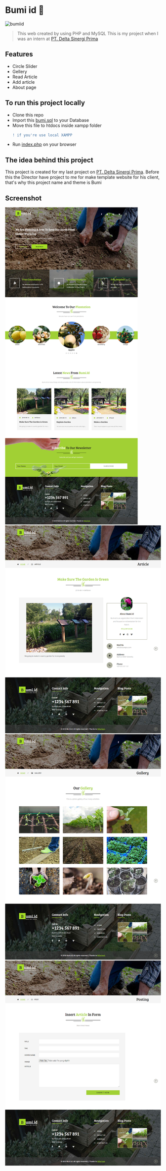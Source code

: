 # Bumi id 🍃

![bumiid](https://www.sourcecodester.com/sites/default/files/url1.jpg)

> This web created by using PHP and MySQL
> This is my project when I was an intern at [PT. Delta Sinergi Prima](https://delta.id/)

## Features

* Circle Slider
* Gellery
* Read Article
* Add article
* About page

## To run this project locally

* Clone this repo
* Import this [bumi.sql](database/bumi.sql) to your Database
* Move this file to htdocs inside xampp folder
  ```diff
  ! if you're use local XAMPP
  ```
* Run [index.php](web/index.php) on your browser

## The idea behind this project

This project is created for my last project on [PT. Delta Sinergi Prima](https://delta.id/). Before this the Director have project to me for make template website for his client, that's why this project name and theme is Bumi

## Screenshot

<kbd>
<img src="screenshot/bumi.png">
</kbd>

<kbd>
<img src="screenshot/bumi2.png">
</kbd>

<kbd>
<img src="screenshot/bumi3.png">
</kbd>

<kbd>
<img src="screenshot/bumi4.png">
</kbd>